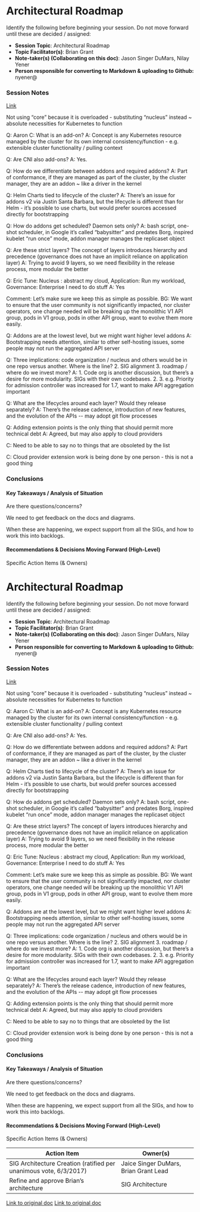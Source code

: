 Architectural Roadmap
=====================

Identify the following before beginning your session. Do not move
forward until these are decided / assigned:

-   **Session Topic**: Architectural Roadmap
-   **Topic Facilitator(s)**: Brian Grant
-   **Note-taker(s) (Collaborating on this doc)**: Jason Singer DuMars,
    Nilay Yener
-   **Person responsible for converting to Markdown & uploading to
    Github:** nyener@

### Session Notes

[Link](https://docs.google.com/presentation/d/1oPZ4rznkBe86O4rPwD2CWgqgMuaSXguIBHIE7Y0TKVc/edit)

Not using “core” because it is overloaded - substituting “nucleus”
instead \~ absolute necessities for Kubernetes to function

Q: Aaron C: What is an add-on? A: Concept is any Kubernetes resource
managed by the cluster for its own internal consistency/function - e.g.
extensible cluster functionality / pulling context

Q: Are CNI also add-ons? A: Yes.

Q: How do we differentiate between addons and required addons? A: Part
of conformance, if they are managed as part of the cluster, by the
cluster manager, they are an addon \~ like a driver in the kernel

Q: Helm Charts tied to lifecycle of the cluster? A: There’s an issue for
addons v2 via Justin Santa Barbara, but the lifecycle is different than
for Helm - it’s possible to use charts, but would prefer sources
accessed directly for bootstrapping

Q: How do addons get scheduled? Daemon sets only? A: bash script,
one-shot scheduler, in Google it’s called “babysitter” and predates
Borg, inspired kubelet “run once” mode, addon manager manages the
replicaset object

Q: Are these strict layers? The concept of layers introduces hierarchy
and precedence (governance does not have an implicit reliance on
application layer) A: Trying to avoid 9 layers, so we need flexibility
in the release process, more modular the better

Q: Eric Tune: Nucleus : abstract my cloud, Application: Run my workload,
Governance: Enterprise I need to do stuff A: Yes

Comment: Let’s make sure we keep this as simple as possible. BG: We want
to ensure that the user community is not significantly impacted, nor
cluster operators, one change needed will be breaking up the monolithic
V1 API group, pods in V1 group, pods in other API group, want to evolve
them more easily.

Q: Addons are at the lowest level, but we might want higher level addons
A: Bootstrapping needs attention, similar to other self-hosting issues,
some people may not run the aggregated API server

Q: Three implications: code organization / nucleus and others would be
in one repo versus another. Where is the line? 2. SIG alignment 3.
roadmap / where do we invest more? A: 1. Code org is another discussion,
but there’s a desire for more modularity. SIGs with their own codebases.
2. 3. e.g. Priority for admission controller was increased for 1.7, want
to make API aggregation important

Q: What are the lifecycles around each layer? Would they release
separately? A: There’s the release cadence, introduction of new
features, and the evolution of the APIs -- may adopt git flow processes

Q: Adding extension points is the only thing that should permit more
technical debt A: Agreed, but may also apply to cloud providers

C: Need to be able to say no to things that are obsoleted by the list

C: Cloud provider extension work is being done by one person - this is
not a good thing

### Conclusions

#### Key Takeaways / Analysis of Situation

Are there questions/concerns?

We need to get feedback on the docs and diagrams.

When these are happening, we expect support from all the SIGs, and how
to work this into backlogs.

#### Recommendations & Decisions Moving Forward (High-Level)

Specific Action Items (& Owners)

 Architectural Roadmap
=====================

Identify the following before beginning your session. Do not move
forward until these are decided / assigned:

-   **Session Topic**: Architectural Roadmap
-   **Topic Facilitator(s)**: Brian Grant
-   **Note-taker(s) (Collaborating on this doc)**: Jason Singer DuMars,
    Nilay Yener
-   **Person responsible for converting to Markdown & uploading to
    Github:** nyener@

### Session Notes

[Link](https://docs.google.com/presentation/d/1oPZ4rznkBe86O4rPwD2CWgqgMuaSXguIBHIE7Y0TKVc/edit)

Not using “core” because it is overloaded - substituting “nucleus”
instead \~ absolute necessities for Kubernetes to function

Q: Aaron C: What is an add-on? A: Concept is any Kubernetes resource
managed by the cluster for its own internal consistency/function - e.g.
extensible cluster functionality / pulling context

Q: Are CNI also add-ons? A: Yes.

Q: How do we differentiate between addons and required addons? A: Part
of conformance, if they are managed as part of the cluster, by the
cluster manager, they are an addon \~ like a driver in the kernel

Q: Helm Charts tied to lifecycle of the cluster? A: There’s an issue for
addons v2 via Justin Santa Barbara, but the lifecycle is different than
for Helm - it’s possible to use charts, but would prefer sources
accessed directly for bootstrapping

Q: How do addons get scheduled? Daemon sets only? A: bash script,
one-shot scheduler, in Google it’s called “babysitter” and predates
Borg, inspired kubelet “run once” mode, addon manager manages the
replicaset object

Q: Are these strict layers? The concept of layers introduces hierarchy
and precedence (governance does not have an implicit reliance on
application layer) A: Trying to avoid 9 layers, so we need flexibility
in the release process, more modular the better

Q: Eric Tune: Nucleus : abstract my cloud, Application: Run my workload,
Governance: Enterprise I need to do stuff A: Yes

Comment: Let’s make sure we keep this as simple as possible. BG: We want
to ensure that the user community is not significantly impacted, nor
cluster operators, one change needed will be breaking up the monolithic
V1 API group, pods in V1 group, pods in other API group, want to evolve
them more easily.

Q: Addons are at the lowest level, but we might want higher level addons
A: Bootstrapping needs attention, similar to other self-hosting issues,
some people may not run the aggregated API server

Q: Three implications: code organization / nucleus and others would be
in one repo versus another. Where is the line? 2. SIG alignment 3.
roadmap / where do we invest more? A: 1. Code org is another discussion,
but there’s a desire for more modularity. SIGs with their own codebases.
2. 3. e.g. Priority for admission controller was increased for 1.7, want
to make API aggregation important

Q: What are the lifecycles around each layer? Would they release
separately? A: There’s the release cadence, introduction of new
features, and the evolution of the APIs -- may adopt git flow processes

Q: Adding extension points is the only thing that should permit more
technical debt A: Agreed, but may also apply to cloud providers

C: Need to be able to say no to things that are obsoleted by the list

C: Cloud provider extension work is being done by one person - this is
not a good thing

### Conclusions

#### Key Takeaways / Analysis of Situation

Are there questions/concerns?

We need to get feedback on the docs and diagrams.

When these are happening, we expect support from all the SIGs, and how
to work this into backlogs.

#### Recommendations & Decisions Moving Forward (High-Level)

Specific Action Items (& Owners)

Action Item |Owner(s)
------------|------------
SIG Architecture Creation (ratified per unanimous vote, 6/3/2017) | Jaice Singer DuMars, Brian Grant Lead
Refine and approve Brian’s architecture | SIG Architecture

[Link to original
doc](https://docs.google.com/document/d/1nD3Y1-Tbb-hhSNg6TGPRLxKSzIuRSnVfdHginl0brrc/edit#)
[Link to original
doc](https://docs.google.com/document/d/1nD3Y1-Tbb-hhSNg6TGPRLxKSzIuRSnVfdHginl0brrc/edit#)
